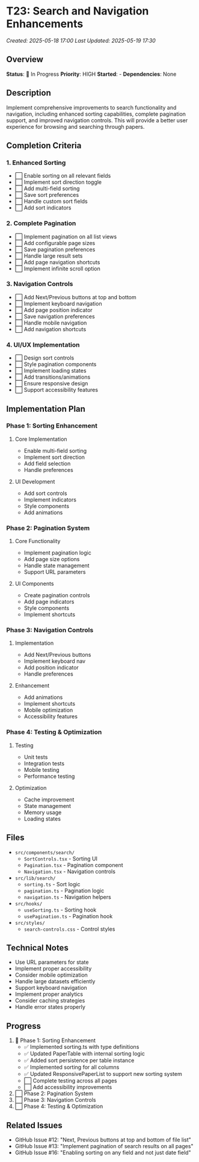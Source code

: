 # T23: Search and Navigation Enhancements
*Created: 2025-05-18 17:00*
*Last Updated: 2025-05-19 17:30*

## Overview
**Status**: 🔄 In Progress
**Priority**: HIGH
**Started**: -
**Dependencies**: None

## Description
Implement comprehensive improvements to search functionality and navigation, including enhanced sorting capabilities, complete pagination support, and improved navigation controls. This will provide a better user experience for browsing and searching through papers.

## Completion Criteria

### 1. Enhanced Sorting
- ⬜ Enable sorting on all relevant fields
- ⬜ Implement sort direction toggle
- ⬜ Add multi-field sorting
- ⬜ Save sort preferences
- ⬜ Handle custom sort fields
- ⬜ Add sort indicators

### 2. Complete Pagination
- ⬜ Implement pagination on all list views
- ⬜ Add configurable page sizes
- ⬜ Save pagination preferences
- ⬜ Handle large result sets
- ⬜ Add page navigation shortcuts
- ⬜ Implement infinite scroll option

### 3. Navigation Controls
- ⬜ Add Next/Previous buttons at top and bottom
- ⬜ Implement keyboard navigation
- ⬜ Add page position indicator
- ⬜ Save navigation preferences
- ⬜ Handle mobile navigation
- ⬜ Add navigation shortcuts

### 4. UI/UX Implementation
- ⬜ Design sort controls
- ⬜ Style pagination components
- ⬜ Implement loading states
- ⬜ Add transitions/animations
- ⬜ Ensure responsive design
- ⬜ Support accessibility features

## Implementation Plan

### Phase 1: Sorting Enhancement
1. Core Implementation
   - Enable multi-field sorting
   - Implement sort direction
   - Add field selection
   - Handle preferences

2. UI Development
   - Add sort controls
   - Implement indicators
   - Style components
   - Add animations

### Phase 2: Pagination System
1. Core Functionality
   - Implement pagination logic
   - Add page size options
   - Handle state management
   - Support URL parameters

2. UI Components
   - Create pagination controls
   - Add page indicators
   - Style components
   - Implement shortcuts

### Phase 3: Navigation Controls
1. Implementation
   - Add Next/Previous buttons
   - Implement keyboard nav
   - Add position indicator
   - Handle preferences

2. Enhancement
   - Add animations
   - Implement shortcuts
   - Mobile optimization
   - Accessibility features

### Phase 4: Testing & Optimization
1. Testing
   - Unit tests
   - Integration tests
   - Mobile testing
   - Performance testing

2. Optimization
   - Cache improvement
   - State management
   - Memory usage
   - Loading states

## Files
- `src/components/search/`
  - `SortControls.tsx` - Sorting UI
  - `Pagination.tsx` - Pagination component
  - `Navigation.tsx` - Navigation controls
- `src/lib/search/`
  - `sorting.ts` - Sort logic
  - `pagination.ts` - Pagination logic
  - `navigation.ts` - Navigation helpers
- `src/hooks/`
  - `useSorting.ts` - Sorting hook
  - `usePagination.ts` - Pagination hook
- `src/styles/`
  - `search-controls.css` - Control styles

## Technical Notes
- Use URL parameters for state
- Implement proper accessibility
- Consider mobile optimization
- Handle large datasets efficiently
- Support keyboard navigation
- Implement proper analytics
- Consider caching strategies
- Handle error states properly

## Progress
1. 🔄 Phase 1: Sorting Enhancement
   - ✅ Implemented sorting.ts with type definitions
   - ✅ Updated PaperTable with internal sorting logic
   - ✅ Added sort persistence per table instance
   - ✅ Implemented sorting for all columns
   - ✅ Updated ResponsivePaperList to support new sorting system
   - ⬜ Complete testing across all pages
   - ⬜ Add accessibility improvements
2. ⬜ Phase 2: Pagination System
3. ⬜ Phase 3: Navigation Controls
4. ⬜ Phase 4: Testing & Optimization

## Related Issues
- GitHub Issue #12: "Next, Previous buttons at top and bottom of file list"
- GitHub Issue #13: "Implement pagination of search results on all pages"
- GitHub Issue #16: "Enabling sorting on any field and not just date field"